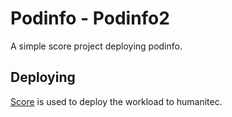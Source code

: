 # Podinfo - Podinfo2

A simple score project deploying podinfo.

## Deploying

[Score](https://score.dev/) is used to deploy the workload to humanitec.
